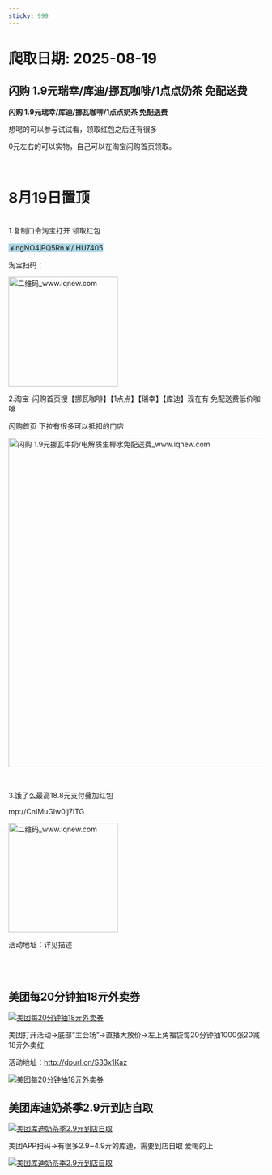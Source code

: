 ```yaml
---
sticky: 999
---
```

# 爬取日期: 2025-08-19
## 闪购 1.9元瑞幸/库迪/挪瓦咖啡/1点点奶茶 免配送费

<p><strong>闪购 1.9元瑞幸/库迪/挪瓦咖啡/1点点奶茶 免配送费</strong></p>
<p>想喝的可以参与试试看，领取红包之后还有很多</p>
<p>0元左右的可以实物，自己可以在淘宝闪购首页领取。</p>
<p>&nbsp;</p>
<h1>8月19日置顶</h1>
<p><br>1.复制口令淘宝打开 领取红包</p>
<p><span style="background-color:#ADD8E6;">￥ngNO4jPQ5Rn￥/ HU7405</span></p>
<p>淘宝扫码：</p>
<p><img alt="二维码_www.iqnew.com" src="https://image.smallfawn.work/?url=https://img.iqnew.com/d/file/p/2025/08/09/c4e8979c382d70a0ec226ad08b19a43f.jpg" style="width: 216px; *//* height: 220px;" referrerpolicy="no-referrer"></p>
<p>2.淘宝-闪购首页搜【挪瓦咖啡】【1点点】【瑞幸】【库迪】现在有 免配送费低价咖啡&nbsp;</p>
<p>闪购首页 下拉有很多可以抵扣的门店</p>
<p><img alt="闪购 1.9元挪瓦牛奶/电解质生椰水免配送费_www.iqnew.com" src="https://image.smallfawn.work/?url=https://img.iqnew.com/d/file/p/2025/08/09/0c262fe8161e590534688cc2e601c520.jpg" style="width: 650px; *//* height: 704px;" referrerpolicy="no-referrer"></p>
<p>&nbsp;</p>
<p>3.饿了么最高18.8元支付叠加红包</p>
<p>mp://CnIMuGlw0ij7ITG</p>
<p><img alt="二维码_www.iqnew.com" src="https://image.smallfawn.work/?url=https://img.iqnew.com/d/file/p/2025/08/09/17cd522017fb504a2e1c0805c16c3fab.jpg" style="width: 216px; *//* height: 202px;" referrerpolicy="no-referrer"></p>
<p>活动地址：详见描述<br>&nbsp;</p><br>
                    
                    
                

## 美团每20分钟抽18亓外卖券
<p>
    <a rel="nofollow" target="_blank" href="https://www.qqhjy6.xyz/caiji/data/images/2025-08-17/f0ba11498efaed215abdad3084af1305.jpg"><img src="https://image.smallfawn.work/?url=https://www.qqhjy6.xyz/caiji/data/images/2025-08-17/f0ba11498efaed215abdad3084af1305.jpg" title="美团每20分钟抽18亓外卖券 " alt="美团每20分钟抽18亓外卖券 " referrerpolicy="no-referrer"></a> 
</p>
<p>
    美团打开活动-&gt;底部“主会场”-&gt;直播大放价-&gt;左上角福袋每20分钟抽1000张20减18亓外卖红
</p>
<p>
    活动地址：<a rel="nofollow" target="_blank" href="http://dpurl.cn/S33x1Kaz">http://dpurl.cn/S33x1Kaz</a> 
</p>
<p>
    <a rel="nofollow" target="_blank" href="https://www.qqhjy6.xyz/caiji/data/images/2025-08-17/479c39877738e987f2580596739116d9.png"><img src="https://image.smallfawn.work/?url=https://www.qqhjy6.xyz/caiji/data/images/2025-08-17/479c39877738e987f2580596739116d9.png" title="美团每20分钟抽18亓外卖券 " alt="美团每20分钟抽18亓外卖券 " referrerpolicy="no-referrer"></a> 
</p>

## 美团库迪奶茶季2.9亓到店自取
<p>
    <a rel="nofollow" target="_blank" href="https://www.qqhjy6.xyz/caiji/data/images/2025-08-17/188354c9744a3d2846c1247e41d367d3.jpg"><img src="https://image.smallfawn.work/?url=https://www.qqhjy6.xyz/caiji/data/images/2025-08-17/188354c9744a3d2846c1247e41d367d3.jpg" title="美团库迪奶茶季2.9亓到店自取 " alt="美团库迪奶茶季2.9亓到店自取 " referrerpolicy="no-referrer"></a> 
</p>
<p>
    美团APP扫码-&gt;有很多2.9~4.9亓的库迪，需要到店自取&nbsp;爱喝的上
</p>
<p>
    <a rel="nofollow" target="_blank" href="https://www.qqhjy6.xyz/caiji/data/images/2025-08-17/59de9cde647a7f95ce0b51926c2fa689.png"><img src="https://image.smallfawn.work/?url=https://www.qqhjy6.xyz/caiji/data/images/2025-08-17/59de9cde647a7f95ce0b51926c2fa689.png" title="美团库迪奶茶季2.9亓到店自取 " alt="美团库迪奶茶季2.9亓到店自取 " referrerpolicy="no-referrer"></a> 
</p>

